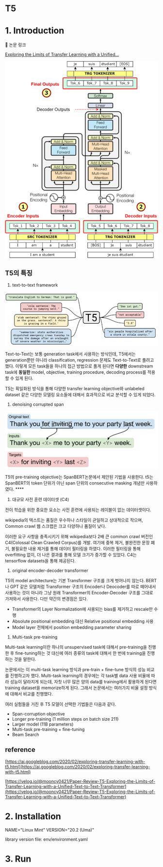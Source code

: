 # T5

# 1. Introduction

🔗 논문 링크

[Exploring the Limits of Transfer Learning with a Unified...](https://arxiv.org/abs/1910.10683)

![Untitled](img/Untitled.png)

## T5의 특징

1. text-to-text framework

![Untitled](img/Untitled%201.png)

Text-to-Text는 보통 generation task에서 사용하는 방식인데, T5에서는 generation뿐만 아니라 classification, regression 문제도 Text-to-Text로 풀려고 했다. 이렇게 모든 task들을 하나의 접근 방법으로 풀게 된다면 **다양한** downstream task에 **동일한** model, objective, training procedure, decoding process를 적용할 수 있게 된다.

T5는 획일화된 방식을 통해 다양한 transfer learning objective와 unlabeled dataset 같은 다양한 모델링 요소들에 대해서 효과적으로 비교 분석할 수 있게 되었다.

1. denoising corrupted span

![Untitled](img/Untitled%202.png)

T5의 pre-training objective는 SpanBERT논문에서 제안된 기법을 사용한다. t5는 SpanBERT의 token 단위가 아닌 span 단위의 consecutive masking 개념만 사용하였다. ****

1. 대규모 사전 훈련 데이터셋 (C4)

전이 학습을 위한 중요한 요소는 사전 훈련에 사용되는 레이블이 없는 데이터셋이다.

wikipedia의 텍스트는 품질은 우수하나 스타일이 균일하고 상대적으로 작으며, Common crawl 웹 스크랩은 크고 다양하나 품질이 낮다.

이러한 요구 사항을 충족시키기 위해 wikipedia보다 2배 큰 common crawl 버전인 C4(Colossal Clean Crawled Corpus)를 개발. 여기에 중복 제거, 불완전한 문장 폐기, 불필요한 내용 제거를 통해 데이터 필터링을 하였다. 이러한 필터링을 통해 overfitting 없이, 더 나은 결과를 통해 모델 크기가 증가할 수 있었다. C4는 tensorflow datasets을 통해 제공된다.

1. original encoder-decoder transformer

T5의 model architecture는 기본 Transformer 구조를 크게 벗어나지 않는다. BERT나 GPT 같은 모델처럼 Transformer 구조의 Encoder나 Deocoder를 따로 떼어내서 사용하는 것이 아니라 그냥 원래 Transformer의 Encoder-Decoder 구조를 그대로 가져와서 사용한다. 다만 약간의 변경점은 있다.

- Transformer의 Layer Normalization에 사용되는 bias를 제거하고 rescale만 수행
- Absolute positional embedding 대신 Relative positional embedding 사용
- Model layer 전체에서 position embedding parameter sharing

1. Multi-task pre-training

Multi-task learning이란 하나의 unsupervised task에 대해서 pre-training을 진행한 후 fine-tuning하는 것 대신에 여러 종류의 task에 대해서 한 번에 training을 진행하는 것을 말한다.

논문에서는 이 multi-task learning 방식과 pre-train + fine-tune 방식의 성능 비교를 진행하고자 했다. Multi-task learning의 경우에는 각 task별 data 사용 비율에 따라 성능이 달라지게 되는데, 자칫 너무 많은 양의 data를 training에서 활용하게 된다면 training dataset을 memorize하게 된다. 그래서 논문에서는 여러가지 비율 설정 방식에 대해서 비교를 진행했다.

여러 실험들을 거친 후 T5 모델이 선택한 기법들은 다음과 같다.

- Span-corruption objective
- Longer pre-training (1 million steps on batch size 211)
- Larger model (11B parameters)
- Multi-task pre-training + fine-tuning
- Beam Search

## reference

[https://ai.googleblog.com/2020/02/exploring-transfer-learning-with-t5.html](https://ai.googleblog.com/2020/02/exploring-transfer-learning-with-t5.html)

[https://velog.io/@mooncy0421/Paper-Review-T5-Exploring-the-Limits-of-Transfer-Learning-with-a-Unified-Text-to-Text-Transformer](https://velog.io/@mooncy0421/Paper-Review-T5-Exploring-the-Limits-of-Transfer-Learning-with-a-Unified-Text-to-Text-Transformer)

# 2. Installation

NAME="Linux Mint"
VERSION="20.2 (Uma)"

library version file: env/environment.yaml

# 3. Run